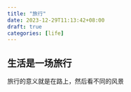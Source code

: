 ```yaml
---
title: "旅行"
date: 2023-12-29T11:13:42+08:00
draft: true
categories: [life]
---
```


## 生活是一场旅行

旅行的意义就是在路上，然后看不同的风景